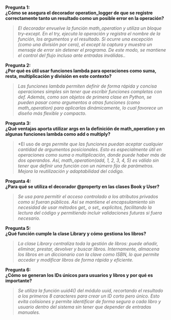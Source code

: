 **Pregunta 1:** <br>
**¿Cómo se asegura el decorador operation_logger de que se registre correctamente tanto un resultado como un posible error en la operación?**

> *El decorador envuelve la función math_operation y utiliza un bloque try-except. En el try, ejecuta la operación y registra el nombre de la función, los argumentos y el resultado. Si ocurre una excepción (como una división por cero), el except la captura y muestra un mensaje de error sin detener el programa. De este modo, se mantiene el control del flujo incluso ante entradas inválidas..*<br>

**Pregunta 2:** <br>
**¿Por qué es útil usar funciones lambda para operaciones como suma, resta, multiplicación y división en este contexto?**

> *Las funciones lambda permiten definir de forma rápida y concisa operaciones simples sin tener que escribir funciones completas con def. Además, como son objetos de primera clase en Python, se pueden pasar como argumentos a otras funciones (como math_operation) para aplicarlas dinámicamente, lo cual favorece un diseño más flexible y compacto.*<br>

**Pregunta 3:** <br>
**¿Qué ventajas aporta utilizar args en la definición de math_operation y en algunas funciones lambda como add o multiply?**

> *El uso de *args permite que las funciones puedan aceptar cualquier cantidad de argumentos posicionales. Esto es especialmente útil en operaciones como suma o multiplicación, donde puede haber más de dos operandos. Así, math_operation(add, 1, 2, 3, 4, 5) es válido sin tener que definir una función con un número fijo de parámetros. Mejora la reutilización y adaptabilidad del código.*<br>

**Pregunta 4:** <br>
**¿Para qué se utiliza el decorador @property en las clases Book y User?**

> *Se usa para permitir el acceso controlado a los atributos privados como si fueran públicos. Así se mantiene el encapsulamiento sin necesidad de usar métodos get_ o set_ explícitos, facilitando la lectura del código y permitiendo incluir validaciones futuras si fuera necesario.*<br>


**Pregunta 5:** <br>
**¿Qué función cumple la clase Library y cómo gestiona los libros?**

> *La clase Library centraliza toda la gestión de libros: puede añadir, eliminar, prestar, devolver y buscar libros. Internamente, almacena los libros en un diccionario con la clave como ISBN, lo que permite acceder y modificar libros de forma rápida y eficiente.*<br>


**Pregunta 6:** <br>
**¿Cómo se generan los IDs únicos para usuarios y libros y por qué es importante?**

> *Se utiliza la función uuid4() del módulo uuid, recortando el resultado a los primeros 8 caracteres para crear un ID corto pero único. Esto evita colisiones y permite identificar de forma segura a cada libro y usuario dentro del sistema sin tener que depender de entradas manuales.*<br>
